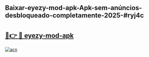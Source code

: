 ## Baixar-eyezy-mod-apk-Apk-sem-anúncios-desbloqueado-completamente-2025-#ryj4c

# <h2><a href="https://ainizakaria.my?title=eyezy-mod-apk&ref=20M">🔗👉 🔴 eyezy-mod-apk</a></h2>

[![acn](https://github.com/user-attachments/assets/0f9c940e-d8b0-45ae-aac7-cd30a18b3e1c)](https://ainizakaria.my?title=eyezy-mod-apk&ref=20M)

